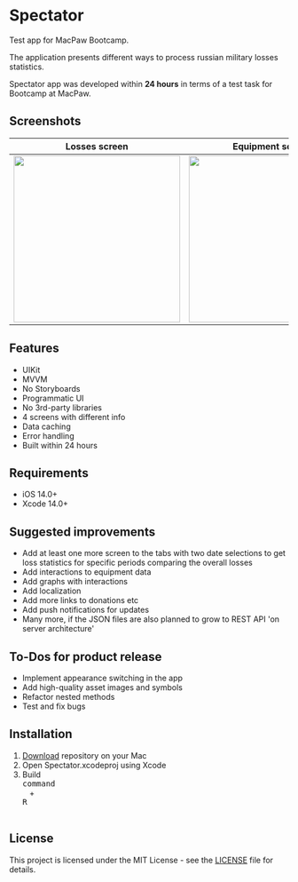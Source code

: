 # Spectator
Test app for MacPaw Bootcamp.

The application presents different ways to process russian military losses statistics. 

Spectator app was developed within **24 hours** in terms of a test task for Bootcamp at MacPaw.

## Screenshots

| Losses screen | Equipment screen | Equipment screen |
| :----------: | :---------: | :---------: |
<img src = "https://github.com/Beavean/Spectator/assets/105853157/45925783-8a2b-4293-9e9f-19486d6c6948" width = 300> | <img src = "https://github.com/Beavean/Spectator/assets/105853157/3a214b19-256c-4f2d-b822-f4fe785addcc" width = 300> | <img src = "https://github.com/Beavean/Spectator/assets/105853157/2a9ca74e-3995-4a89-b115-22cb6b7d2c11" width = 300> |

## Features

* UIKit
* MVVM
* No Storyboards
* Programmatic UI
* No 3rd-party libraries
* 4 screens with different info
* Data caching
* Error handling
* Built within 24 hours

## Requirements

- iOS 14.0+
- Xcode 14.0+

## Suggested improvements

- Add at least one more screen to the tabs with two date selections to get loss statistics for specific periods comparing the overall losses 
- Add interactions to equipment data
- Add graphs with interactions
- Add localization
- Add more links to donations etc 
- Add push notifications for updates
- Many more, if the JSON files are also planned to grow to REST API 'on server architecture'

## To-Dos for product release

- Implement appearance switching in the app
- Add high-quality asset images and symbols
- Refactor nested methods
- Test and fix bugs

## Installation

1. [Download](https://github.com/Beavean/Spectator/archive/refs/heads/main.zip) repository on your Mac
2. Open Spectator.xcodeproj using Xcode
3. Build <kbd> <br> command <br> </kbd> + <kbd> <br>R<br> </kbd>

## License

This project is licensed under the MIT License - see the [LICENSE](LICENSE) file for details.
